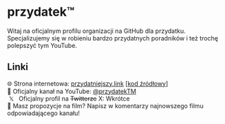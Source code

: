 # przydatek™️
Witaj na oficjalnym profilu organizacji na GitHub dla przydatku. Specjalizujemy się w robieniu bardzo przydatnych poradników i też trochę polepszyć tym YouTube.

## Linki
🌐 Strona internetowa: [przydatniejszy.link](//przydatniejszy.link) [[kod źródłowy](//github.com/PrzydatekTM/przydatniejszy.link)] <br>
🔴 Oficjalny kanał na YouTube: [@przydatekTM](//www.youtube.com/@przydatekTM/channels) <br>
 𝕏   Oficjalny profil na ~~Twitterze~~ X: Wkrótce <br>
🤔 Masz propozycje na film? Napisz w komentarzy najnowszego filmu odpowiadającego kanału!
